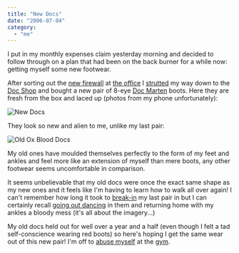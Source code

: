 ```yaml
---
title: "New Docs"
date: "2006-07-04"
category:
  - "me"
---
```


I put in my monthly expenses claim yesterday morning and decided to follow through on a plan that had been on the back burner for a while now: getting myself some new footwear.

After sorting out the [new firewall](/2006/07/03/revolution-now/) at [the office](http://volunteering-ni.org/) I [strutted](http://www.pimpmywalk.com/) my way down to the [Doc Shop](http://www.google.co.uk/maps?hl=en&lr=&safe=off&q=doc+shop&near=Belfast&radius=0.0&cid=54595998,-5930034,459727446587914829&li=lmd&ie=UTF8&om=1&ll=54.602052,-5.927768&spn=0.010515,0.029268) and bought a new pair of 8-eye [Doc Marten](http://www.drmartens.com/) boots. Here they are fresh from the box and laced up (photos from my phone unfortunately):

![New Docs](/wp-content/uploads/2006/07/new_docs-scaled.jpg)

They look so new and alien to me, unlike my last pair:

![Old Ox Blood Docs](/wp-content/uploads/2006/07/ox_blood_docs-scaled.jpg)

My old ones have moulded themselves perfectly to the form of my feet and ankles and feel more like an extension of myself than mere boots, any other footwear seems uncomfortable in comparison.

It seems unbelievable that my old docs were once the exact same shape as my new ones and it feels like I'm having to learn how to walk all over again! I can't remember how long it took to [break-in](http://www.bdsmcruise.com/) my last pair in but I can certainly recall [going out dancing](http://flickr.com/photos/eyewitness/146379016/) in them and returning home with my ankles a bloody mess (it's all about the imagery...)

My old docs held out for well over a year and a half (even though I felt a tad self-conscience wearing red boots) so here's hoping I get the same wear out of this new pair! I'm off to [abuse myself](http://flickr.com/search/?q=flagellation) at the [gym](http://www.qub.ac.uk/pec/).
